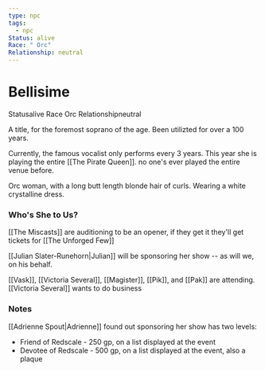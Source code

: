 ```yaml
---
type: npc
tags:
  - npc
Status: alive
Race: " Orc"
Relationship: neutral
---
```


# Bellisime
<span class="dataview inline-field"><span class="inline-field-key">Status</span><span class="inline-field-value">alive</span></span>
<span class="dataview inline-field"><span class="inline-field-key">Race</span><span class="inline-field-value"> Orc</span></span>
<span class="dataview inline-field"><span class="inline-field-key">Relationship</span><span class="inline-field-value">neutral</span></span>

A title, for the foremost soprano of the age. Been utilizted for over a 100 years.

Currently, the famous vocalist only performs every 3 years. This year she is playing the entire [[The Pirate Queen]]. no one's ever played the entire venue before.

Orc woman, with a long butt length blonde hair of curls. Wearing a white crystalline dress. 

### Who's She to Us?
[[The Miscasts]] are auditioning to be an opener, if they get it they'll get tickets for [[The Unforged Few]]

[[Julian Slater-Runehorn|Julian]] will be sponsoring her show -- as will we, on his behalf.

[[Vask]], [[Victoria Several]], [[Magister]], [[Pik]], and [[Pak]] are attending. [[Victoria Several]] wants to do business

### Notes 
[[Adrienne Spout|Adrienne]] found out sponsoring her show has two levels:
-   Friend of Redscale - 250 gp, on a list displayed at the event
-   Devotee of Redscale - 500 gp, on a list displayed at the event, also a plaque